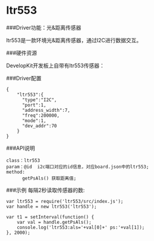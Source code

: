 # ltr553

###Driver功能：光&距离传感器

ltr553是一款环境光&距离传感器，通过I2C进行数据交互。


###硬件资源

DevelopKit开发板上自带有ltr553传感器：

###Driver配置

```
{
    "ltr553":{
      "type":"I2C",
      "port":1,
      "address_width":7,
      "freq":200000,
      "mode":1,
      "dev_addr":70
    }
}

```


###API说明
```
class：ltr553
param：@id  i2c端口对应的id信息，对应board.json中的ltr553;
method:
      getPsAls() 获取距离值;

```


###示例
每隔2秒读取传感器的数:

```
var ltr553 = require('ltr553/src/index.js');
var handle = new ltr553('ltr553');

var t1 = setInterval(function() {
    var val = handle.getPsAls();
    console.log('ltr553:als='+val[0]+' ps:'+val[1]);
}, 2000);
 
```
